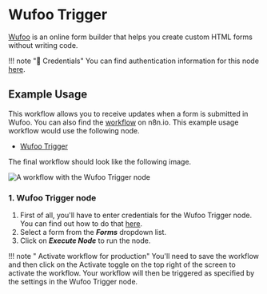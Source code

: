 # Wufoo Trigger

[Wufoo](https://wufoo.com) is an online form builder that helps you create custom HTML forms without writing code.

!!! note "🔑 Credentials"
    You can find authentication information for this node [here](/integrations/credentials/wufoo/).


## Example Usage

This workflow allows you to receive updates when a form is submitted in Wufoo. You can also find the [workflow](https://n8n.io/workflows/703) on n8n.io. This example usage workflow would use the following node.
- [Wufoo Trigger]()

The final workflow should look like the following image.

![A workflow with the Wufoo Trigger node](/_images/integrations/trigger-nodes/wufootrigger/workflow.png)

### 1. Wufoo Trigger node

1. First of all, you'll have to enter credentials for the Wufoo Trigger node. You can find out how to do that [here](/integrations/credentials/wufoo/).
2. Select a form from the ***Forms*** dropdown list.
3. Click on ***Execute Node*** to run the node.

!!! note " Activate workflow for production"
    You'll need to save the workflow and then click on the Activate toggle on the top right of the screen to activate the workflow. Your workflow will then be triggered as specified by the settings in the Wufoo Trigger node.

